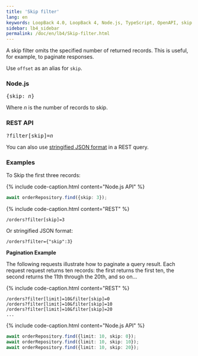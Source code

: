 ```yaml
---
title: 'Skip filter'
lang: en
keywords: LoopBack 4.0, LoopBack 4, Node.js, TypeScript, OpenAPI, skip
sidebar: lb4_sidebar
permalink: /doc/en/lb4/Skip-filter.html
---
```


A skip filter omits the specified number of returned records. This is useful,
for example, to paginate responses.

Use `offset` as an alias for `skip`.

### Node.js

<pre>
{skip: <i>n</i>}
</pre>

Where _n_ is the number of records to skip.

### REST API

<pre>
?filter[skip]=<i>n</i>
</pre>

You can also
use [stringified JSON format](Querying-data.md#using-stringified-json-in-rest-queries) in
a REST query.

### Examples

To Skip the first three records:

{% include code-caption.html content="Node.js API" %}

```ts
await orderRepository.find({skip: 3});
```

{% include code-caption.html content="REST" %}

`/orders?filter[skip]=3`

Or stringified JSON format:

`/orders?filter={"skip":3}`

**Pagination Example**

The following requests illustrate how to paginate a query result. Each request
request returns ten records: the first returns the first ten, the second returns
the 11th through the 20th, and so on...

{% include code-caption.html content="REST" %}

```
/orders?filter[limit]=10&filter[skip]=0
/orders?filter[limit]=10&filter[skip]=10
/orders?filter[limit]=10&filter[skip]=20
...
```

{% include code-caption.html content="Node.js API" %}

```ts
await orderRepository.find({limit: 10, skip: 0});
await orderRepository.find({limit: 10, skip: 10});
await orderRepository.find({limit: 10, skip: 20});
```
